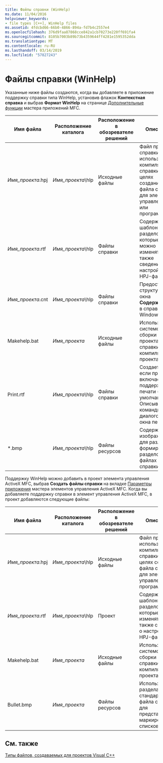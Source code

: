 ```yaml
---
title: Файлы справки (WinHelp)
ms.date: 11/04/2016
helpviewer_keywords:
- file types [C++], WinHelp files
ms.assetid: 4fdcbd66-66b0-4866-894a-fd7b4c2557e4
ms.openlocfilehash: 376d9faa87868cce842a1cb70273e220ff691fa4
ms.sourcegitcommit: 8105b7003b89b73b4359644ff4281e1595352dda
ms.translationtype: MT
ms.contentlocale: ru-RU
ms.lasthandoff: 03/14/2019
ms.locfileid: "57827243"
---
```

# <a name="help-files-winhelp"></a>Файлы справки (WinHelp)

Указанные ниже файлы создаются, когда вы добавляете в приложение поддержку справки типа WinHelp, установив флажок **Контекстная справка** и выбрав **Формат WinHelp** на странице [Дополнительные функции](../../mfc/reference/advanced-features-mfc-application-wizard.md) мастера приложений MFC.

|Имя файла|Расположение каталога|Расположение в обозревателе решений|Описание|
|---------------|------------------------|--------------------------------|-----------------|
|*Имя_проекта*.hpj|*Имя_проекта*\hlp|Исходные файлы|Файл проекта справки используется компилятором справки в целях создания файла справки для элемента управления или программы.|
|*Имя_проекта*.rtf|*Имя_проекта*\hlp|Файлы справки|Содержит шаблоны разделов, которые можно изменять, а также сведения о настройке HPJ-файла.|
|*Имя_проекта*.cnt|*Имя_проекта*\hlp|Файлы справки|Предоставляет структуру для окна **Содержимое** в справке Windows.|
|Makehelp.bat|*Имя_проекта*|Исходные файлы|Используется системой для сборки проекта справки при компиляции проекта.|
|Print.rtf|*Имя_проекта*\hlp|Файлы справки|Создается, если проект включает поддержку печати (по умолчанию). Описывает команды и диалоговые окна печати.|
|*.bmp|*Имя_проекта*\hlp|Файлы ресурсов|Содержат изображения для различных формируемых разделов в файлах справки.|

Поддержку WinHelp можно добавить в проект элемента управления ActiveX MFC, выбрав **Создать файлы справки** на вкладке [Параметры приложения](../../mfc/reference/application-settings-mfc-activex-control-wizard.md) мастера элементов управления ActiveX MFC. Когда вы добавляете поддержку справки в элемент управления ActiveX MFC, в проект добавляются следующие файлы:

|Имя файла|Расположение каталога|Расположение в обозревателе решений|Описание:|
|---------------|------------------------|--------------------------------|-----------------|
|*Имя_проекта*.hpj|*Имя_проекта*\hlp|Исходные файлы|Файл проекта используется компилятором справки в целях создания файла справки для элемента управления или программы.|
|*Имя_проекта*.rtf|*Имя_проекта*\hlp|Проект|Содержит шаблоны разделов, которые можно изменять, а также сведения о настройке HPJ-файла.|
|Makehelp.bat|*Имя_проекта*|Исходные файлы|Используется системой для сборки проекта справки при компиляции проекта.|
|Bullet.bmp|*Имя_проекта*|Файлы ресурсов|Используется разделами стандартного файла справки для представления маркированных списков.|

## <a name="see-also"></a>См. также

[Типы файлов, создаваемых для проектов Visual C++](file-types-created-for-visual-cpp-projects.md)
